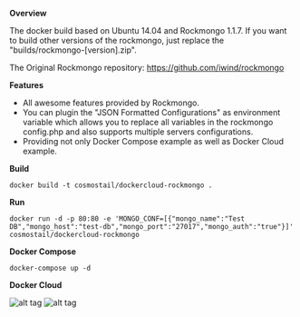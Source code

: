 **Overview**

The docker build based on Ubuntu 14.04 and Rockmongo 1.1.7. If you want to build other versions of the rockmongo, just replace the "builds/rockmongo-[version].zip".

The Original Rockmongo repository: https://github.com/iwind/rockmongo

**Features**

* All awesome features provided by Rockmongo.
* You can plugin the "JSON Formatted Configurations" as environment variable which allows you to replace all variables in the rockmongo config.php and also supports multiple servers configurations. 
* Providing not only Docker Compose example as well as Docker Cloud example.

**Build**

`docker build -t cosmostail/dockercloud-rockmongo .`

**Run**

`docker run -d -p 80:80 -e 'MONGO_CONF=[{"mongo_name":"Test DB","mongo_host":"test-db","mongo_port":"27017","mongo_auth":"true"}]' cosmostail/dockercloud-rockmongo `

**Docker Compose**

`docker-compose up -d`

**Docker Cloud**



![alt tag](https://github.com/cosmostail/dockercloud-rockmongo/blob/master/images/step1.png)
![alt tag](https://github.com/cosmostail/dockercloud-rockmongo/blob/master/images/step2.png)
